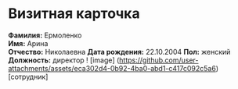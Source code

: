 # Визитная карточка

**Фамилия:** Ермоленко  
**Имя:** Арина  
**Отчество:** Николаевна
**Дата рождения:** 22.10.2004
**Пол:** женский
**Должность:** директор 
! [image] (https://github.com/user-attachments/assets/eca302d4-0b92-4ba0-abd1-c417c092c5a6) [сотрудник] 
